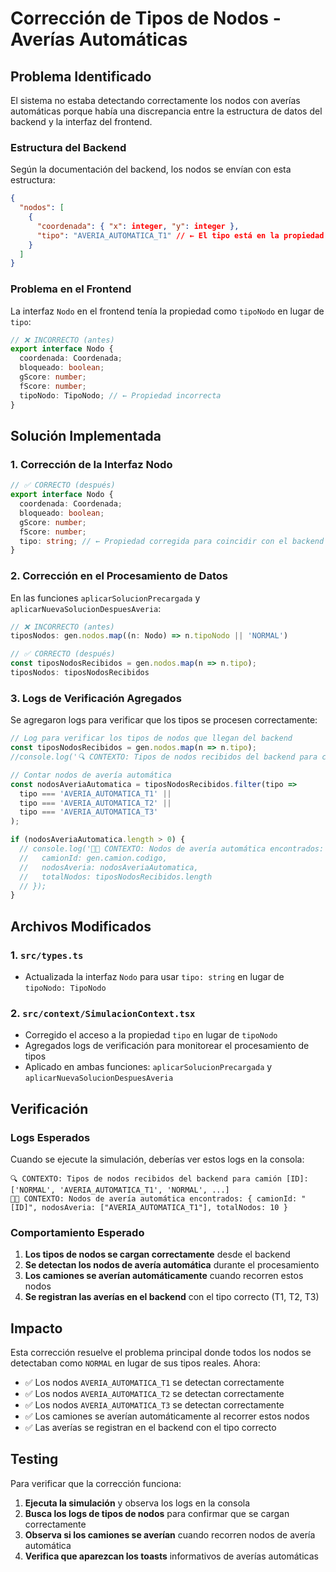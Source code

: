 # Corrección de Tipos de Nodos - Averías Automáticas

## Problema Identificado

El sistema no estaba detectando correctamente los nodos con averías automáticas porque había una discrepancia entre la estructura de datos del backend y la interfaz del frontend.

### Estructura del Backend
Según la documentación del backend, los nodos se envían con esta estructura:
```json
{
  "nodos": [
    {
      "coordenada": { "x": integer, "y": integer },
      "tipo": "AVERIA_AUTOMATICA_T1" // ← El tipo está en la propiedad "tipo"
    }
  ]
}
```

### Problema en el Frontend
La interfaz `Nodo` en el frontend tenía la propiedad como `tipoNodo` en lugar de `tipo`:
```typescript
// ❌ INCORRECTO (antes)
export interface Nodo {
  coordenada: Coordenada;
  bloqueado: boolean;
  gScore: number;
  fScore: number;
  tipoNodo: TipoNodo; // ← Propiedad incorrecta
}
```

## Solución Implementada

### 1. **Corrección de la Interfaz Nodo**
```typescript
// ✅ CORRECTO (después)
export interface Nodo {
  coordenada: Coordenada;
  bloqueado: boolean;
  gScore: number;
  fScore: number;
  tipo: string; // ← Propiedad corregida para coincidir con el backend
}
```

### 2. **Corrección en el Procesamiento de Datos**
En las funciones `aplicarSolucionPrecargada` y `aplicarNuevaSolucionDespuesAveria`:

```typescript
// ❌ INCORRECTO (antes)
tiposNodos: gen.nodos.map((n: Nodo) => n.tipoNodo || 'NORMAL')

// ✅ CORRECTO (después)
const tiposNodosRecibidos = gen.nodos.map(n => n.tipo);
tiposNodos: tiposNodosRecibidos
```

### 3. **Logs de Verificación Agregados**
Se agregaron logs para verificar que los tipos se procesen correctamente:

```typescript
// Log para verificar los tipos de nodos que llegan del backend
const tiposNodosRecibidos = gen.nodos.map(n => n.tipo);
//console.log('🔍 CONTEXTO: Tipos de nodos recibidos del backend para camión', gen.camion.codigo, ':', tiposNodosRecibidos);

// Contar nodos de avería automática
const nodosAveriaAutomatica = tiposNodosRecibidos.filter(tipo => 
  tipo === 'AVERIA_AUTOMATICA_T1' || 
  tipo === 'AVERIA_AUTOMATICA_T2' || 
  tipo === 'AVERIA_AUTOMATICA_T3'
);

if (nodosAveriaAutomatica.length > 0) {
  // console.log('🚛💥 CONTEXTO: Nodos de avería automática encontrados:', {
  //   camionId: gen.camion.codigo,
  //   nodosAveria: nodosAveriaAutomatica,
  //   totalNodos: tiposNodosRecibidos.length
  // });
}
```

## Archivos Modificados

### 1. **`src/types.ts`**
- Actualizada la interfaz `Nodo` para usar `tipo: string` en lugar de `tipoNodo: TipoNodo`

### 2. **`src/context/SimulacionContext.tsx`**
- Corregido el acceso a la propiedad `tipo` en lugar de `tipoNodo`
- Agregados logs de verificación para monitorear el procesamiento de tipos
- Aplicado en ambas funciones: `aplicarSolucionPrecargada` y `aplicarNuevaSolucionDespuesAveria`

## Verificación

### Logs Esperados
Cuando se ejecute la simulación, deberías ver estos logs en la consola:

```
🔍 CONTEXTO: Tipos de nodos recibidos del backend para camión [ID]: ['NORMAL', 'AVERIA_AUTOMATICA_T1', 'NORMAL', ...]
🚛💥 CONTEXTO: Nodos de avería automática encontrados: { camionId: "[ID]", nodosAveria: ["AVERIA_AUTOMATICA_T1"], totalNodos: 10 }
```

### Comportamiento Esperado
1. **Los tipos de nodos se cargan correctamente** desde el backend
2. **Se detectan los nodos de avería automática** durante el procesamiento
3. **Los camiones se averían automáticamente** cuando recorren estos nodos
4. **Se registran las averías en el backend** con el tipo correcto (T1, T2, T3)

## Impacto

Esta corrección resuelve el problema principal donde todos los nodos se detectaban como `NORMAL` en lugar de sus tipos reales. Ahora:

- ✅ Los nodos `AVERIA_AUTOMATICA_T1` se detectan correctamente
- ✅ Los nodos `AVERIA_AUTOMATICA_T2` se detectan correctamente  
- ✅ Los nodos `AVERIA_AUTOMATICA_T3` se detectan correctamente
- ✅ Los camiones se averían automáticamente al recorrer estos nodos
- ✅ Las averías se registran en el backend con el tipo correcto

## Testing

Para verificar que la corrección funciona:

1. **Ejecuta la simulación** y observa los logs en la consola
2. **Busca los logs de tipos de nodos** para confirmar que se cargan correctamente
3. **Observa si los camiones se averían** cuando recorren nodos de avería automática
4. **Verifica que aparezcan los toasts** informativos de averías automáticas 